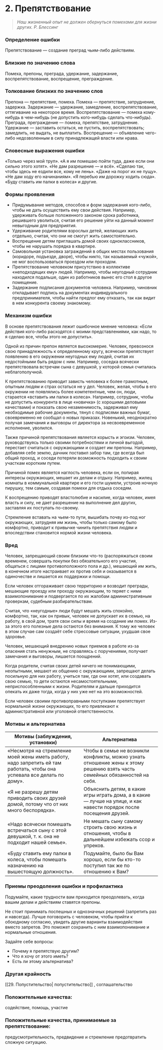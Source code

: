 # 2. Препятствование
>*Наш жизненный опыт не должен обернуться
помехами для жизни других.
Р. Блессинг*
 
### Определение ошибки
Препятствование — создание преград чьим-либо действиям.

### Близкие по значению слова
Помеха, препоны, преграда, удержание, задержание, воспрепятствование, воспрещение, преграждение.

### Толкование близких по значению слов
Препона — препятствие, помеха.
Помеха — препятствие, затруднение, задержка.
Задержание — удержание, замедление, воспрепятствование, оттягивание на некоторое время.
Воспрепятствование — помеха кому-нибудь в чем-нибудь (не допустить кого-нибудь сделать что-нибудь).
Преграда, преграждение — помеха, препятствие, затруднение.
Удержание — заставить остаться, не пустить, воспрепятствовать; замедлить, не выдать, не выплатить.
Воспрещение — объявление чего-либо недозволенным в силу принадлежащей власти или нрава.

### Словесные выражения ошибки
«Только через мой труп».
«А я им помешаю пойти туда, даже если они сильно этого хотят».
«Не дам разрешение — и всё».
«Сделаю так, чтобы здесь не ездили все, кому не лень».
«Даже на порог их не пущу».
«Не дам ходу его начинаниям».
«Я перебью им дорожку ходить сюда».
«Буду ставить им палки в колеса» и другие.

### Формы проявления
* Придумывание методов, способов и форм задержания кого-либо, чтобы не дать осуществить ему свои действия. Например, удерживать больше положенного законом срока работника, решившего уволиться, считая его решение уйти на данный момент невыгодным для предприятия.
* Удерживание родителями взрослых детей, желающих жить отдельно, считая, что они не смогут жить самостоятельно.
* Воспрещение детям приглашать домой своих одноклассников, чтобы не нарушать порядка в квартире.
* Самовольная установка заграждений в общих местах пользования (коридоре, подъезде, дворе), чтобы никто, так называемый «чужой», не мог воспользоваться проездом или проходом.
* Препятствование человеком присутствию в коллективе «неподходящих ему» людей. Например, чтобы неугодный сотрудник находился подальше, один из работников вынес его стол в другое помещение.
* Задержание подписания документов человека. Например, чиновник откладывает подпись на документах индивидуального предпринимателя, чтобы найти предлог ему отказать, так как видит в нем конкурента своему знакомому.

### Механизм ошибки
В основе препятствования лежит ошибочное мнение человека: «Если действия кого-либо расходятся с моими представлениями, как надо, то я сделаю все, чтобы этого не допустить».

Одной из причин препон является высокомерие. Человек, превознося свою принадлежность к определенному кругу, всячески препятствует появлению в его окружении неугодных ему людей, считая их недостойными быть рядом с ним. Например, соседка всячески препятствовала встречам сына с девушкой, у которой семья считалась неблагополучной.

К препятствованию приводит зависть человека к более грамотным, опытным людям и страх остаться не у дел. Человек, желая, чтобы в его окружении не появлялись более компетентные, чем он, люди, старается «вставить им палки в колеса». Например, сотрудник, чтобы не допустить конкурента в лице «новичка» (с хорошими деловыми качествами) и показать свою незаменимость, задерживал ему необходимые рабочие документы, тянул с подписями важных бумаг, своевременно не сообщал о новых приказах. Новенький, неоднократно получая замечания и выговоры от директора за несвоевременное исполнение, уволился.

Также причиной препятствования является корысть и эгоизм. Человек, руководствуясь только своими потребностями и личной выгодой, перестает считаться с окружающими и создает им препоны. Например, добавляя себе землю, дачник поставил забор там, где всегда был общий проход, и соседи потеряли возможность подходить к своим участкам коротким путем.

Причиной помех является наглость человека, если он, попирая интересы окружающих, мешает их делам и отдыху. Например, жилец комнаты в коммунальной квартире и его гости шумели, устроив ночную пирушку, тем самым, создавая помехи для отдыха соседям.

К воспрещению приводят властолюбие и насилие, когда человек, имея власть и силу, не дает разрешение на выполнение дел других, заставляя их поступать по-своему.

Стремление вставать на чьем-то пути, вышибать почву из-под ног окружающих, затрудняя им жизнь, чтобы только самому было комфортно, приводит к привычке чинить препятствия людям и впоследствии становится нормой жизни человека.
  
### Вред
Человек, запрещающий своим близким что-то (распоряжаться своим временем, совершать покупки без обязательного его участия, общаться с лицами противоположного пола и др.), мешающий им жить, в конечном итоге настраивает их против себя и оказывается в одиночестве и лишается их поддержки и помощи.

Если человек отгораживает свою территорию и возводит преграды, мешающие проезду или проходу окружающим, то теряет с ними взаимопонимание и подвергается по их жалобам административным проверкам, судебным разбирательствам.

Считая, что «неугодные» люди будут мешать жить спокойно, комфортно, так, как он привык, человек не допускает их в семью, на работу, в свой дом, тратя свои силы и время на создание им помех. Из-за этого его полезные дела остаются без внимания. К тому же человек в этом случае сам создаёт себе стрессовые ситуации, ухудшая свое здоровье.

Человек, мешающий внедрению новых приемов в работе из-за опасения стать ненужным, не справляясь с поручениями, получает замечания и выговоры, лишается поощрений.

Когда родители, считая своих детей ничего не понимающими, неопытными, мешают их общению с окружающими, запрещают делать посильную для них работу, учиться там, где они хотят, или создавать свою семью, то дети остаются несамостоятельными, неприспособленными к жизни. Родителям и дальше приходится опекать их даже тогда, когда у них уже нет на это возможностей.

Если человек своими противоправными поступками препятствует нормальной жизни окружающих, то его привлекают к административной или уголовной ответственности.

### Мотивы и альтернатива
Мотивы (заблуждения, установки) | Альтернатива
------------------------------- | ------------
«Несмотря на стремление моей жены иметь работу, надо запретить ей там работать, чтобы она успевала все делать по дому». | Чтобы в семье не возникли конфликты, можно узнать отношение жены к этому решению взять часть семейных обязанностей на себя.
«Я не разрешу детям приводить своих друзей домой, потому что от них много беспорядка». | Объяснить детям, в какие игры играть дома, а в какие — лучше на улице, и как навести порядок после посещения друзей.
«Надо всячески помешать встречаться сыну с этой девушкой, т. к. она не подходит нашей семье». | Не мешать сыну самому строить свою жизнь и отношения, чтобы в дальнейшем избежать ссор и упреков.
«Буду ставить ему палки в колеса, чтобы помешать назначению на вышестоящую должность». | Подумайте, было бы Вам хорошо, если бы кто-то поступил так же по отношению к Вам?

### Приемы преодоления ошибки и профилактика
Подумайте, какие трудности вам приходится преодолевать, когда вашим делам и действиям ставятся препоны.

Не стоит принимать поспешных и однозначных решений (запретить раз и навсегда). Лучше поговорить с человеком, чтобы прийти к обоюдному согласию, увидеть другие варианты взаимодействия вместо запретов. Это поможет сохранить с ним взаимопонимание и нормальные отношения.

Задайте себе вопросы:
* Почему я препятствую другим?
* Что я хочу от этого иметь?
* Есть ли этому альтернатива?

### Другая крайность
[[29. Попустительство| попустительство]] , соглашательство

### Положительные качества:
содействие, помощь, участие

### Положительные качества, принимаемые за препятствование:
предусмотрительность, предвидение и стремление предотвратить сложную ситуацию.